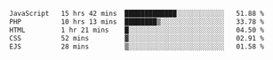 <!--START_SECTION:waka-->

```txt
JavaScript   15 hrs 42 mins  █████████████░░░░░░░░░░░░   51.88 %
PHP          10 hrs 13 mins  ████████▒░░░░░░░░░░░░░░░░   33.78 %
HTML         1 hr 21 mins    █░░░░░░░░░░░░░░░░░░░░░░░░   04.50 %
CSS          52 mins         ▓░░░░░░░░░░░░░░░░░░░░░░░░   02.91 %
EJS          28 mins         ▒░░░░░░░░░░░░░░░░░░░░░░░░   01.58 %
```

<!--END_SECTION:waka-->
